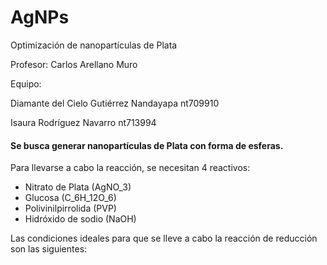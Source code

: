 # AgNPs
Optimización de nanopartículas de Plata

Profesor: Carlos Arellano Muro

Equipo: 

Diamante del Cielo Gutiérrez Nandayapa nt709910

Isaura Rodríguez Navarro nt713994

#### Se busca generar nanopartículas de Plata con forma de esferas.

Para llevarse a cabo la reacción, se necesitan 4 reactivos:

* Nitrato de Plata (AgNO_3)
* Glucosa (C_6H_12O_6) 
* Polivinilpirrolida (PVP)
* Hidróxido de sodio (NaOH)

Las condiciones ideales para que se lleve a cabo la reacción de reducción son las siguientes:

